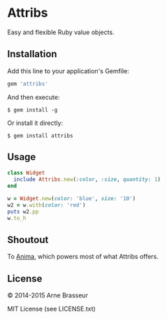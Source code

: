 # Attribs

Easy and flexible Ruby value objects.

## Installation

Add this line to your application's Gemfile:

```ruby
gem 'attribs'
```

And then execute:

    $ gem install -g


Or install it directly:

    $ gem install attribs

## Usage

``` ruby
class Widget
  include Attribs.new(:color, :size, quantity: 1)
end

w = Widget.new(color: 'blue', size: '10')
w2 = w.with(color: 'red')
puts w2.pp
w.to_h
```

## Shoutout

To [Anima](https://github.com/mbj/anima), which powers most of what
Attribs offers.

## License

&copy; 2014-2015 Arne Brasseur

MIT License (see LICENSE.txt)

